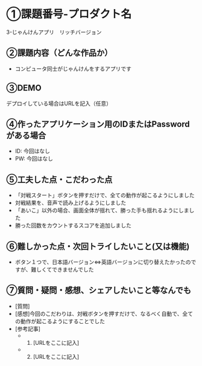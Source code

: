 # ①課題番号-プロダクト名

3-じゃんけんアプリ　リッチバージョン

## ②課題内容（どんな作品か）

- コンピュータ同士がじゃんけんをするアプリです

## ③DEMO

デプロイしている場合はURLを記入（任意）

## ④作ったアプリケーション用のIDまたはPasswordがある場合

- ID: 今回はなし
- PW: 今回はなし

## ⑤工夫した点・こだわった点

- 「対戦スタート」ボタンを押すだけで、全ての動作が起こるようにしました
- 対戦結果を、音声で読み上げるようにしました
- 「あいこ」以外の場合、画面全体が揺れて、勝った手も揺れるようにしました
- 勝った回数をカウントするスコアを追加しました

## ⑥難しかった点・次回トライしたいこと(又は機能)

- ボタン１つで、日本語バージョン⇔英語バージョンに切り替えたかったのですが、難しくてできませんでした

## ⑦質問・疑問・感想、シェアしたいこと等なんでも

- [質問]
- [感想]今回のこだわりは、対戦ボタンを押すだけで、なるべく自動で、全ての動作が起こるようにすることでした
- [参考記事]
  - 1. [URLをここに記入]
  - 2. [URLをここに記入]

